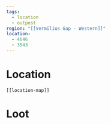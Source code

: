 ```yaml
---
tags:
  - location
  - outpost
region: "[[Vermilius Gap - Western]]"
location:
  - 4646
  - 3543
---
```

# Location
```meta-bind-embed
[[location-map]]
```
# Loot
